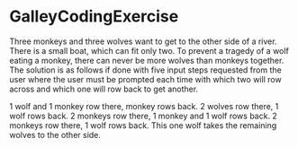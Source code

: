 # GalleyCodingExercise
Three monkeys and three wolves want to get to the other side of a river. There is a small boat, which can fit only two. To prevent a tragedy of a wolf eating a monkey, there can never be more wolves than monkeys together. The solution is as follows if done with five input steps requested from the user where the user must be prompted each time with which two will row across and which one will row back to get another.

1 wolf and 1 monkey row there, monkey rows back. 
2 wolves row there, 1 wolf rows back. 
2 monkeys row there, 1 monkey and 1 wolf rows back. 
2 monkeys row there, 1 wolf rows back. 
This one wolf takes the remaining wolves to the other side.
